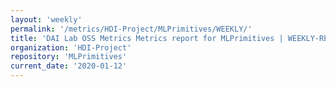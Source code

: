 ```yaml
---
layout: 'weekly'
permalink: '/metrics/HDI-Project/MLPrimitives/WEEKLY/'
title: 'DAI Lab OSS Metrics Metrics report for MLPrimitives | WEEKLY-REPORT-2020-01-12'
organization: 'HDI-Project'
repository: 'MLPrimitives'
current_date: '2020-01-12'
---
```

